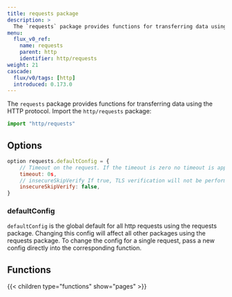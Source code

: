 ```yaml
---
title: requests package
description: >
  The `requests` package provides functions for transferring data using the HTTP protocol.
menu:
  flux_v0_ref:
    name: requests 
    parent: http
    identifier: http/requests
weight: 21
cascade:
  flux/v0/tags: [http]
  introduced: 0.173.0
---
```


<!------------------------------------------------------------------------------

IMPORTANT: This page was generated from comments in the Flux source code. Any
edits made directly to this page will be overwritten the next time the
documentation is generated. 

To make updates to this documentation, update the comments above the package
declaration in the Flux source code:

https://github.com/influxdata/flux/blob/master/stdlib/http/requests/requests.flux

Contributing to Flux: https://github.com/influxdata/flux#contributing
Fluxdoc syntax: https://github.com/influxdata/flux/blob/master/docs/fluxdoc.md

------------------------------------------------------------------------------->

The `requests` package provides functions for transferring data using the HTTP protocol.
Import the `http/requests` package:

```js
import "http/requests"
```



## Options

```js
option requests.defaultConfig = {
    // Timeout on the request. If the timeout is zero no timeout is applied
    timeout: 0s,
    // insecureSkipVerify If true, TLS verification will not be performed. This is insecure.
    insecureSkipVerify: false,
}
```
 
### defaultConfig

`defaultConfig` is the global default for all http requests using the requests package.
Changing this config will affect all other packages using the requests package.
To change the config for a single request, pass a new config directly into the corresponding function.




## Functions

{{< children type="functions" show="pages" >}}

